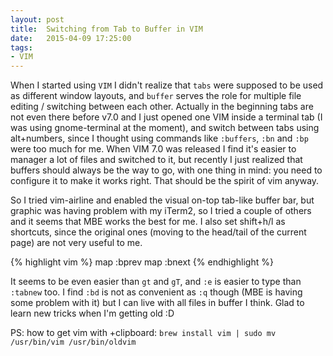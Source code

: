 ```yaml
---
layout: post
title:  Switching from Tab to Buffer in VIM
date:   2015-04-09 17:25:00
tags:
- VIM
---
```


When I started using `VIM` I didn't realize that `tabs` were supposed to be used as different window layouts, and `buffer` serves the role for multiple file editing / switching between each other. Actually in the beginning tabs are not even there before v7.0 and I just opened one VIM inside a terminal tab (I was using gnome-terminal at the moment), and switch between tabs using alt+numbers, since I thought using commands like `:buffers`, `:bn` and `:bp` were too much for me. When VIM 7.0 was released I find it's easier to manager a lot of files and switched to it, but recently I just realized that buffers should always be the way to go, with one thing in mind: you need to configure it to make it works right. That should be the spirit of vim anyway.

So I tried vim-airline and enabled the visual on-top tab-like buffer bar, but graphic was having problem with my iTerm2, so I tried a couple of others and it seems that MBE works the best for me. I also set shift+h/l as shortcuts, since the original ones (moving to the head/tail of the current page) are not very useful to me.

{% highlight vim %}
map <S-h> :bprev<Return>
map <S-l> :bnext<Return>
{% endhighlight %}

It seems to be even easier than `gt` and `gT`, and `:e` is easier to type than `:tabnew` too. I find `:bd` is not as convenient as `:q` though (MBE is having some problem with it) but I can live with all files in buffer I think. Glad to learn new tricks when I'm getting old :D

PS: how to get vim with +clipboard: `brew install vim | sudo mv /usr/bin/vim /usr/bin/oldvim`
